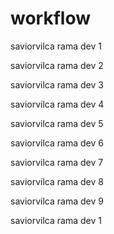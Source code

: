 # workflow

saviorvilca rama dev 1

saviorvilca rama dev 2

saviorvilca rama dev 3

saviorvilca rama dev 4

saviorvilca rama dev 5

saviorvilca rama dev 6

saviorvilca rama dev 7

saviorvilca rama dev 8

saviorvilca rama dev 9

saviorvilca rama dev 1
